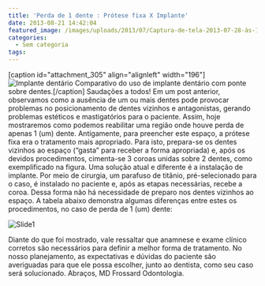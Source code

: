 ```yaml
---
title: 'Perda de 1 dente : Prótese fixa X Implante'
date: 2013-08-21 14:42:04
featured_image: /images/uploads/2013/07/Captura-de-tela-2013-07-28-às-11.41.20.png
categories:
  - Sem categoria
tags:
---
```


\[caption id="attachment_305" align="alignleft" width="196"\]![Implante dentário](/images/uploads/2013/08/post-md-196x300.jpg "implante dentário ") Comparativo do uso de implante dentário com ponte sobre dentes.\[/caption\] Saudações a todos! Em um post anterior, observamos como a ausência de um ou mais dentes pode provocar problemas no posicionamento de dentes vizinhos e antagonistas, gerando problemas estéticos e mastigatórios para o paciente. Assim, hoje mostraremos como podemos reabilitar uma região onde houve perda de apenas 1 (um) dente. Antigamente, para preencher este espaço, a prótese fixa era o tratamento mais apropriado. Para isto, prepara-se os dentes vizinhos ao espaço (“gasta” para receber a forma apropriada) e, após os devidos procedimentos, cimenta-se 3 coroas unidas sobre 2 dentes, como exemplificado na figura. Uma solução atual e diferente é a instalação de implante. Por meio de cirurgia, um parafuso de titânio, pré-selecionado para o caso, é instalado no paciente e, após as etapas necessárias, recebe a coroa. Dessa forma não há necessidade de preparo nos dentes vizinhos ao espaço. A tabela abaixo demonstra algumas diferenças entre estes os procedimentos, no caso de perda de 1 (um) dente:

![Slide1](/images/uploads/2013/08/Slide1-300x129.jpg)

Diante do que foi mostrado, vale ressaltar que anamnese e exame clínico corretos são necessários para definir a melhor forma de tratamento. No nosso planejamento, as expectativas e dúvidas do paciente são averiguadas para que ele possa escolher, junto ao dentista, como seu caso será solucionado. Abraços, MD Frossard Odontologia.